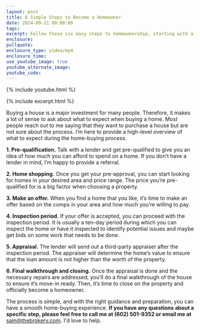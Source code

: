 ```yaml
---
layout: post
title: 6 Simple Steps to Become a Homeowner
date: 2024-09-21 00:00:00
tags:
excerpt: Follow these six easy steps to homeownership, starting with a pre-approval.
enclosure:
pullquote:
enclosure_type: video/mp4
enclosure_time:
use_youtube_image: true
youtube_alternate_image:
youtube_code:
---
```

{% include youtube.html %}

{% include excerpt.html %}

Buying a house is a major investment for many people. Therefore, it makes a lot of sense to ask about what to expect when buying a home. Most people reach out to me saying that they want to purchase a house but are not sure about the process. I’m here to provide a high-level overview of what to expect during the home-buying process.

**1\. Pre-qualification.** Talk with a lender and get pre-qualified to give you an idea of how much you can afford to spend on a home. If you don’t have a lender in mind, I’m happy to provide a referral.

**2\. Home shopping.** Once you get your pre-approval, you can start looking for homes in your desired area and price range. The price you’re pre-qualified for is a big factor when choosing a property.

**3\. Make an offer.** When you find a home that you like, it’s time to make an offer based on the comps in your area and how much you’re willing to pay.

**4\. Inspection period.** If your offer is accepted, you can proceed with the inspection period. It is usually a ten-day period during which you can inspect the home or have it inspected to identify potential issues and maybe get bids on some work that needs to be done.

**5\. Appraisal.** The lender will send out a third-party appraiser after the inspection period. The appraiser will determine the home’s value to ensure that the loan amount is not higher than the worth of the property.

**6\. Final walkthrough and closing.** Once the appraisal is done and the necessary repairs are addressed, you’ll do a final walkthrough of the house to ensure it’s move-in ready. Then, it’s time to close on the property and officially become a homeowner.

The process is simple, and with the right guidance and preparation, you can have a smooth home-buying experience. **If you have any questions about a specific step, please feel free to call me at (602) 501-9352 or email me at** [sam@thebrokery.com](mailto:sam@thebrokery.com)**.** I'd love to help.